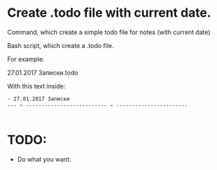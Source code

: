 # Create .todo file with current date.

Command, which create a simple todo file for notes (with current date)

Bash script, which create a .todo file. 

For example: 
  
  27.01.2017 Записки.todo

With this text inside:

```txt
- 27.01.2017 Записки
--- ✄ -------------------------- ✄ -----------------------
     
```

# TODO: 

  - Do what you want.
